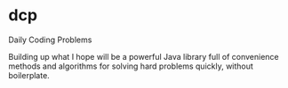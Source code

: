 # dcp
Daily Coding Problems

Building up what I hope will be a powerful Java library full of convenience methods and algorithms for solving hard problems quickly, without boilerplate.  
